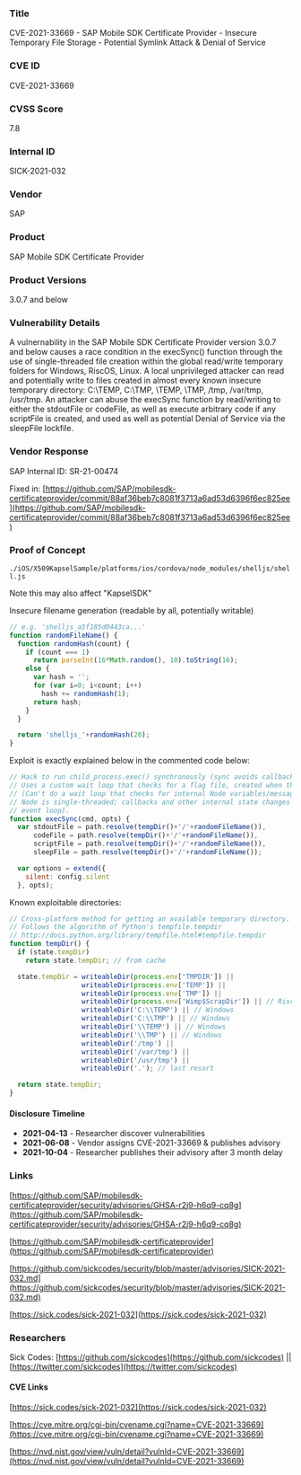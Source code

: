 ### Title
CVE-2021-33669 - SAP Mobile SDK Certificate Provider - Insecure Temporary File Storage - Potential Symlink Attack & Denial of Service

### CVE ID
CVE-2021-33669

### CVSS Score
7.8

### Internal ID
SICK-2021-032

### Vendor
SAP
        
### Product
SAP Mobile SDK Certificate Provider

### Product Versions
3.0.7 and below

### Vulnerability Details

A vulnernability in the SAP Mobile SDK Certificate Provider version 3.0.7 and below causes a race condition in the execSync() function through the use of single-threaded file creation within the global read/write temporary folders for Windows, RiscOS, Linux. A local unprivileged attacker can read and potentially write to files created in almost every known insecure temporary directory: C:\TEMP, C:\TMP, \TEMP, \TMP, /tmp, /var/tmp, /usr/tmp. An attacker can abuse the execSync function by read/writing to either the stdoutFile or codeFile, as well as execute arbitrary code if any scriptFile is created, and used as well as potential Denial of Service via the sleepFile lockfile.

### Vendor Response
SAP Internal ID: SR-21-00474

Fixed in: [https://github.com/SAP/mobilesdk-certificateprovider/commit/88af36beb7c8081f3713a6ad53d6396f6ec825ee](https://github.com/SAP/mobilesdk-certificateprovider/commit/88af36beb7c8081f3713a6ad53d6396f6ec825ee)

### Proof of Concept

`./iOS/X509KapselSample/platforms/ios/cordova/node_modules/shelljs/shell.js`

Note this may also affect "KapselSDK"

Insecure filename generation (readable by all, potentially writable)

```js
// e.g. 'shelljs_a5f185d0443ca...'
function randomFileName() {
  function randomHash(count) {
    if (count === 1)
      return parseInt(16*Math.random(), 10).toString(16);
    else {
      var hash = '';
      for (var i=0; i<count; i++)
        hash += randomHash(1);
      return hash;
    }
  }

  return 'shelljs_'+randomHash(20);
}
```
Exploit is exactly explained below in the commented code below:

```js
// Hack to run child_process.exec() synchronously (sync avoids callback hell)
// Uses a custom wait loop that checks for a flag file, created when the child process is done.
// (Can't do a wait loop that checks for internal Node variables/messages as
// Node is single-threaded; callbacks and other internal state changes are done in the
// event loop).
function execSync(cmd, opts) {
  var stdoutFile = path.resolve(tempDir()+'/'+randomFileName()),
      codeFile = path.resolve(tempDir()+'/'+randomFileName()),
      scriptFile = path.resolve(tempDir()+'/'+randomFileName()),
      sleepFile = path.resolve(tempDir()+'/'+randomFileName());

  var options = extend({
    silent: config.silent
  }, opts);
```

Known exploitable directories:

```js
// Cross-platform method for getting an available temporary directory.
// Follows the algorithm of Python's tempfile.tempdir
// http://docs.python.org/library/tempfile.html#tempfile.tempdir
function tempDir() {
  if (state.tempDir)
    return state.tempDir; // from cache

  state.tempDir = writeableDir(process.env['TMPDIR']) ||
                  writeableDir(process.env['TEMP']) ||
                  writeableDir(process.env['TMP']) ||
                  writeableDir(process.env['Wimp$ScrapDir']) || // RiscOS
                  writeableDir('C:\\TEMP') || // Windows
                  writeableDir('C:\\TMP') || // Windows
                  writeableDir('\\TEMP') || // Windows
                  writeableDir('\\TMP') || // Windows
                  writeableDir('/tmp') ||
                  writeableDir('/var/tmp') ||
                  writeableDir('/usr/tmp') ||
                  writeableDir('.'); // last resort

  return state.tempDir;
}
```

#### Disclosure Timeline
* **2021-04-13** - Researcher discover vulnerabilities
* **2021-06-08** - Vendor assigns CVE-2021-33669 & publishes advisory
* **2021-10-04** - Researcher publishes their advisory after 3 month delay

### Links

[https://github.com/SAP/mobilesdk-certificateprovider/security/advisories/GHSA-r2j9-h6q9-cq8g](https://github.com/SAP/mobilesdk-certificateprovider/security/advisories/GHSA-r2j9-h6q9-cq8g)

[https://github.com/SAP/mobilesdk-certificateprovider](https://github.com/SAP/mobilesdk-certificateprovider)

[https://github.com/sickcodes/security/blob/master/advisories/SICK-2021-032.md](https://github.com/sickcodes/security/blob/master/advisories/SICK-2021-032.md)

[https://sick.codes/sick-2021-032](https://sick.codes/sick-2021-032)

### Researchers

Sick Codes: [https://github.com/sickcodes](https://github.com/sickcodes) || [https://twitter.com/sickcodes](https://twitter.com/sickcodes)

#### CVE Links

[https://sick.codes/sick-2021-032](https://sick.codes/sick-2021-032)

[https://cve.mitre.org/cgi-bin/cvename.cgi?name=CVE-2021-33669](https://cve.mitre.org/cgi-bin/cvename.cgi?name=CVE-2021-33669)

[https://nvd.nist.gov/view/vuln/detail?vulnId=CVE-2021-33669](https://nvd.nist.gov/view/vuln/detail?vulnId=CVE-2021-33669)
